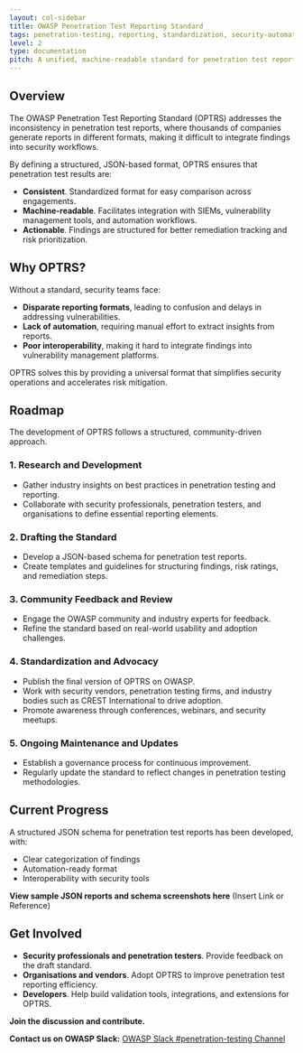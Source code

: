 ```yaml
---
layout: col-sidebar
title: OWASP Penetration Test Reporting Standard
tags: penetration-testing, reporting, standardization, security-automation
level: 2
type: documentation
pitch: A unified, machine-readable standard for penetration test reporting to drive consistency, automation, and interoperability.
---
```


## Overview

The OWASP Penetration Test Reporting Standard (OPTRS) addresses the inconsistency in penetration test reports, where thousands of companies generate reports in different formats, making it difficult to integrate findings into security workflows.  

By defining a structured, JSON-based format, OPTRS ensures that penetration test results are:  

- **Consistent**. Standardized format for easy comparison across engagements.  
- **Machine-readable**. Facilitates integration with SIEMs, vulnerability management tools, and automation workflows.  
- **Actionable**. Findings are structured for better remediation tracking and risk prioritization.  

## Why OPTRS?  

Without a standard, security teams face:  

- **Disparate reporting formats**, leading to confusion and delays in addressing vulnerabilities.  
- **Lack of automation**, requiring manual effort to extract insights from reports.  
- **Poor interoperability**, making it hard to integrate findings into vulnerability management platforms.  

OPTRS solves this by providing a universal format that simplifies security operations and accelerates risk mitigation.  

## Roadmap  

The development of OPTRS follows a structured, community-driven approach.  

### 1. Research and Development  
- Gather industry insights on best practices in penetration testing and reporting.  
- Collaborate with security professionals, penetration testers, and organisations to define essential reporting elements.  

### 2. Drafting the Standard  
- Develop a JSON-based schema for penetration test reports.  
- Create templates and guidelines for structuring findings, risk ratings, and remediation steps.  

### 3. Community Feedback and Review  
- Engage the OWASP community and industry experts for feedback.  
- Refine the standard based on real-world usability and adoption challenges.  

### 4. Standardization and Advocacy  
- Publish the final version of OPTRS on OWASP.  
- Work with security vendors, penetration testing firms, and industry bodies such as CREST International to drive adoption.  
- Promote awareness through conferences, webinars, and security meetups.  

### 5. Ongoing Maintenance and Updates  
- Establish a governance process for continuous improvement.  
- Regularly update the standard to reflect changes in penetration testing methodologies.  

## Current Progress  

A structured JSON schema for penetration test reports has been developed, with:  

- Clear categorization of findings  
- Automation-ready format  
- Interoperability with security tools  

**View sample JSON reports and schema screenshots here** (Insert Link or Reference)  

## Get Involved  

- **Security professionals and penetration testers**. Provide feedback on the draft standard.  
- **Organisations and vendors**. Adopt OPTRS to improve penetration test reporting efficiency.  
- **Developers**. Help build validation tools, integrations, and extensions for OPTRS.  

**Join the discussion and contribute.**  

**Contact us on OWASP Slack:** [OWASP Slack #penetration-testing Channel](https://owasp.slack.com/archives/C08BYRE903Z) 
